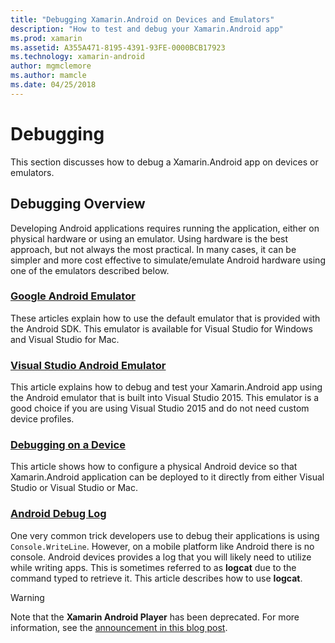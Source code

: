 ```yaml
---
title: "Debugging Xamarin.Android on Devices and Emulators"
description: "How to test and debug your Xamarin.Android app"
ms.prod: xamarin
ms.assetid: A355A471-8195-4391-93FE-0000BCB17923
ms.technology: xamarin-android
author: mgmclemore
ms.author: mamcle
ms.date: 04/25/2018
---
```


# Debugging

This section discusses how to debug a Xamarin.Android app on devices or emulators.
## Debugging Overview

Developing Android applications requires running the application,
either on physical hardware or using an emulator. Using
hardware is the best approach, but not always the most practical. In
many cases, it can be simpler and more cost effective to
simulate/emulate Android hardware using one of the emulators
described below.


### [Google Android Emulator](~/android/deploy-test/debugging/android-sdk-emulator/index.md)

These articles explain how to use the default emulator that is provided
with the Android SDK. This emulator is available for Visual Studio for
Windows and Visual Studio for Mac.

### [Visual Studio Android Emulator](~/android/deploy-test/debugging/visual-studio-android-emulator.md)

This article explains how to debug and test your Xamarin.Android app
using the Android emulator that is built into Visual Studio 2015. This
emulator is a good choice if you are using Visual Studio 2015 and do
not need custom device profiles.

### [Debugging on a Device](~/android/deploy-test/debugging/debug-on-device.md)

This article shows how to configure a physical Android device so that
Xamarin.Android application can be deployed to it directly from either
Visual Studio or Visual Studio or Mac.

### [Android Debug Log](~/android/deploy-test/debugging/android-debug-log.md)

One very common trick developers use to debug their applications 
is using `Console.WriteLine`. However, on a mobile platform like Android
there is no console. Android devices provides a log that you will
likely need to utilize while writing apps. This is sometimes referred
to as **logcat** due to the command typed to retrieve it. This article
describes how to use **logcat**.

> [!WARNING]
> Note that the **Xamarin Android Player** has been deprecated. For more information, see the [announcement in this
 blog post](https://blog.xamarin.com/live-from-dotnetconf-cycle-7-xamarin-studio-6-and-more/).
